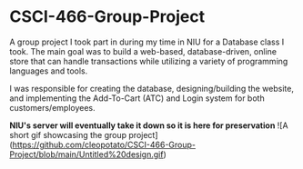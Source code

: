 # CSCI-466-Group-Project
A group project I took part in during my time in NIU for a Database class I took.
The main goal was to build a web-based, database-driven, online store that can handle transactions while utilizing a variety of programming languages and tools.

I was responsible for creating the database, designing/building the website, and implementing the Add-To-Cart (ATC) and Login system for both customers/employees.

**NIU's server will eventually take it down so it is here for preservation**
![A short gif showcasing the group project] (https://github.com/cleopotato/CSCI-466-Group-Project/blob/main/Untitled%20design.gif)

